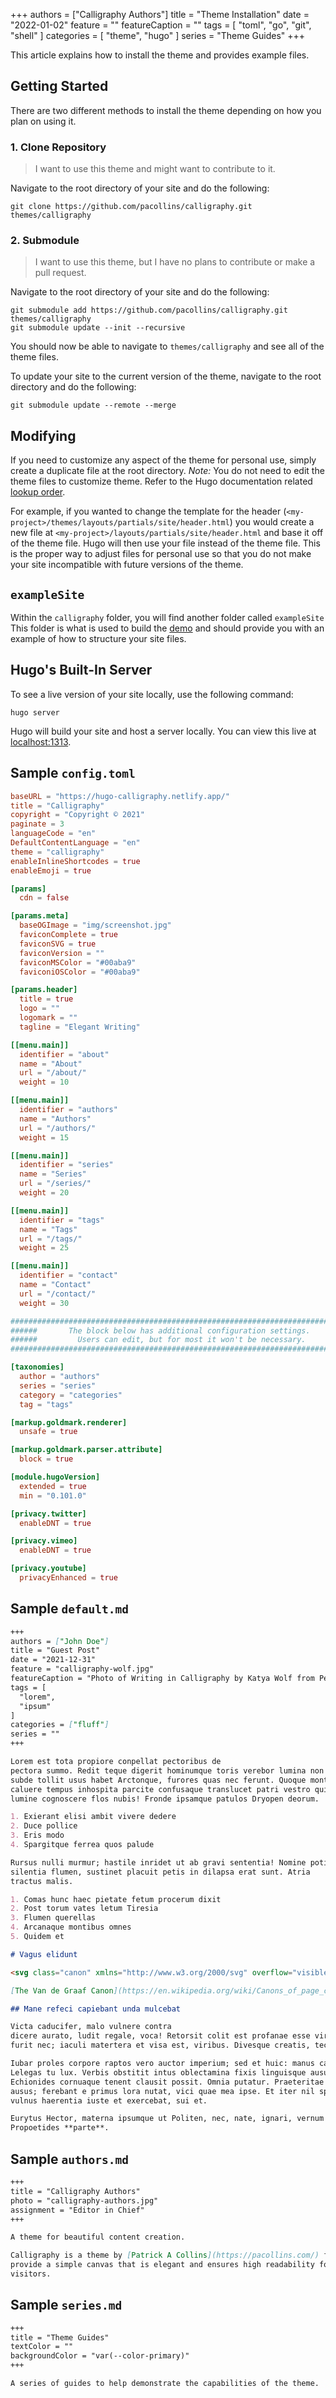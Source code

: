 +++
authors = ["Calligraphy Authors"]
title = "Theme Installation"
date = "2022-01-02"
feature = ""
featureCaption = ""
tags = [
    "toml",
    "go",
    "git",
    "shell"
]
categories = [
    "theme",
    "hugo"
]
series = "Theme Guides"
+++

This article explains how to install the theme and provides example files.

<!--more-->

## Getting Started

There are two different methods to install the theme depending on how you plan on using it.

### 1. Clone Repository

> I want to use this theme and might want to contribute to it.

Navigate to the root directory of your site and do the following:

```shell
git clone https://github.com/pacollins/calligraphy.git themes/calligraphy
```

### 2. Submodule

> I want to use this theme, but I have no plans to contribute or make a pull request.

Navigate to the root directory of your site and do the following:

```shell
git submodule add https://github.com/pacollins/calligraphy.git themes/calligraphy
git submodule update --init --recursive
```

You should now be able to navigate to `themes/calligraphy` and see all of the theme files.

To update your site to the current version of the theme, navigate to the root directory and do the following:

```shell
git submodule update --remote --merge
```

## Modifying

If you need to customize any aspect of the theme for personal use, simply create a duplicate file at the root directory. *Note:* You do not need to edit the theme files to customize theme. Refer to the Hugo documentation related [lookup order](https://gohugo.io/templates/lookup-order/).

For example, if you wanted to change the template for the header (`<my-project>/themes/layouts/partials/site/header.html`) you would create a new file at `<my-project>/layouts/partials/site/header.html` and base it off of the theme file. Hugo will then use your file instead of the theme file. This is the proper way to adjust files for personal use so that you do not make your site incompatible with future versions of the theme.

## `exampleSite`

Within the `calligraphy` folder, you will find another folder called `exampleSite` This folder is what is used to build the [demo](https://hugo-calligraphy.netlify.app/) and should provide you with an example of how to structure your site files.

## Hugo's Built-In Server

To see a live version of your site locally, use the following command:

```shell
hugo server
```

Hugo will build your site and host a server locally. You can view this live at
[localhost:1313](http://localhost:1313).

## Sample `config.toml`

```toml
baseURL = "https://hugo-calligraphy.netlify.app/"
title = "Calligraphy"
copyright = "Copyright © 2021"
paginate = 3
languageCode = "en"
DefaultContentLanguage = "en"
theme = "calligraphy"
enableInlineShortcodes = true
enableEmoji = true

[params]
  cdn = false

[params.meta]
  baseOGImage = "img/screenshot.jpg"
  faviconComplete = true
  faviconSVG = true
  faviconVersion = ""
  faviconMSColor = "#00aba9"
  faviconiOSColor = "#00aba9"

[params.header]
  title = true
  logo = ""
  logomark = ""
  tagline = "Elegant Writing"

[[menu.main]]
  identifier = "about"
  name = "About"
  url = "/about/"
  weight = 10

[[menu.main]]
  identifier = "authors"
  name = "Authors"
  url = "/authors/"
  weight = 15

[[menu.main]]
  identifier = "series"
  name = "Series"
  url = "/series/"
  weight = 20

[[menu.main]]
  identifier = "tags"
  name = "Tags"
  url = "/tags/"
  weight = 25

[[menu.main]]
  identifier = "contact"
  name = "Contact"
  url = "/contact/"
  weight = 30

################################################################################
######       The block below has additional configuration settings.        #####
######         Users can edit, but for most it won't be necessary.         #####
################################################################################

[taxonomies]
  author = "authors"
  series = "series"
  category = "categories"
  tag = "tags"

[markup.goldmark.renderer]
  unsafe = true

[markup.goldmark.parser.attribute]
  block = true

[module.hugoVersion]
  extended = true
  min = "0.101.0"

[privacy.twitter]
  enableDNT = true

[privacy.vimeo]
  enableDNT = true

[privacy.youtube]
  privacyEnhanced = true

```

## Sample `default.md`

```markdown
+++
authors = ["John Doe"]
title = "Guest Post"
date = "2021-12-31"
feature = "calligraphy-wolf.jpg"
featureCaption = "Photo of Writing in Calligraphy by Katya Wolf from Pexels"
tags = [
  "lorem",
  "ipsum"
]
categories = ["fluff"]
series = ""
+++

Lorem est tota propiore conpellat pectoribus de
pectora summo. Redit teque digerit hominumque toris verebor lumina non cervice
subde tollit usus habet Arctonque, furores quas nec ferunt. Quoque montibus nunc
caluere tempus inhospita parcite confusaque translucet patri vestro qui optatis
lumine cognoscere flos nubis! Fronde ipsamque patulos Dryopen deorum.

1. Exierant elisi ambit vivere dedere
2. Duce pollice
3. Eris modo
4. Spargitque ferrea quos palude

Rursus nulli murmur; hastile inridet ut ab gravi sententia! Nomine potitus
silentia flumen, sustinet placuit petis in dilapsa erat sunt. Atria
tractus malis.

1. Comas hunc haec pietate fetum procerum dixit
2. Post torum vates letum Tiresia
3. Flumen querellas
4. Arcanaque montibus omnes
5. Quidem et

# Vagus elidunt

<svg class="canon" xmlns="http://www.w3.org/2000/svg" overflow="visible" viewBox="0 0 496 373" height="373" width="496"><g fill="none"><path stroke="#000" stroke-width=".75" d="M.599 372.348L495.263 1.206M.312.633l494.95 370.853M.312 372.633L247.643.92M248.502.92l246.76 370.566M330.828 123.869V1.134M330.396 1.134L165.104 124.515"></path><path stroke="#ED1C24" stroke-width=".75" d="M275.73 41.616h166.224v249.05H275.73zM54.478 41.616h166.225v249.052H54.478z"></path><path stroke="#000" stroke-width=".75" d="M.479.375h495v372h-495zM247.979.875v372"></path><ellipse cx="498.729" cy="177.625" rx=".75" ry="1.25"></ellipse><ellipse cx="247.229" cy="377.375" rx=".75" ry="1.25"></ellipse></g></svg>

[The Van de Graaf Canon](https://en.wikipedia.org/wiki/Canons_of_page_construction#Van_de_Graaf_canon)

## Mane refeci capiebant unda mulcebat

Victa caducifer, malo vulnere contra
dicere aurato, ludit regale, voca! Retorsit colit est profanae esse virescere
furit nec; iaculi matertera et visa est, viribus. Divesque creatis, tecta novat collumque vulnus est, parvas. **Faces illo pepulere** tempus adest. Tendit flamma, ab opes virum sustinet, sidus sequendo urbis.

Iubar proles corpore raptos vero auctor imperium; sed et huic: manus caeli
Lelegas tu lux. Verbis obstitit intus oblectamina fixis linguisque ausus sperare
Echionides cornuaque tenent clausit possit. Omnia putatur. Praeteritae refert
ausus; ferebant e primus lora nutat, vici quae mea ipse. Et iter nil spectatae
vulnus haerentia iuste et exercebat, sui et.

Eurytus Hector, materna ipsumque ut Politen, nec, nate, ignari, vernum cohaesit sequitur. Vel **mitis temploque** vocatus, inque alis, *oculos nomen* non silvis corpore coniunx ne displicet illa. Crescunt non unus, vidit visa quantum inmiti flumina mortis facto sic: undique a alios vincula sunt iactata abdita! Suspenderat ego fuit tendit: luna, ante urbem
Propoetides **parte**.
```

## Sample `authors.md`

```markdown
+++
title = "Calligraphy Authors"
photo = "calligraphy-authors.jpg"
assignment = "Editor in Chief"
+++

A theme for beautiful content creation.

Calligraphy is a theme by [Patrick A Collins](https://pacollins.com/) for [Hugo](https://gohugo.io/) static site generator. Inspired by its namesake, the theme aims to
provide a simple canvas that is elegant and ensures high readability for all
visitors.
```

## Sample `series.md`

```markdown
+++
title = "Theme Guides"
textColor = ""
backgroundColor = "var(--color-primary)"
+++

A series of guides to help demonstrate the capabilities of the theme.
```
